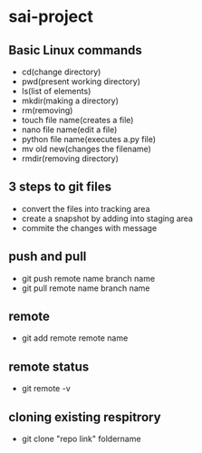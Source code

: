 # sai-project
## Basic Linux commands
- cd(change directory)
- pwd(present working directory)
- ls(list of elements)
- mkdir(making a directory)
- rm(removing)
- touch file name(creates a file)
- nano file name(edit a file)
- python file name(executes a.py file)
- mv old new(changes the filename)
- rmdir(removing directory)
## 3 steps to git files
- convert the files into tracking area 
- create a snapshot by adding into staging area
- commite the changes with message
## push and pull
- git push remote name branch name
- git pull remote name branch name
## remote
- git add remote remote name
## remote status
- git remote -v
## cloning existing respitrory
- git clone "repo link" foldername
